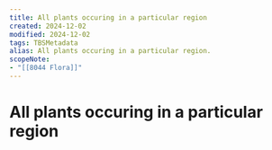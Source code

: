 ```yaml
---
title: All plants occuring in a particular region
created: 2024-12-02
modified: 2024-12-02
tags: TBSMetadata
alias: All plants occuring in a particular region.
scopeNote:
- "[[8044 Flora]]"
---
```

# All plants occuring in a particular region
